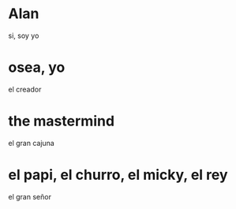 # Alan
si, soy yo
# osea, yo
el creador
# the mastermind
el gran cajuna
# el papi, el churro, el micky, el rey
el gran señor
